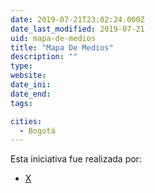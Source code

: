 ```yaml
---
date: 2019-07-21T23:02:24.000Z
date_last_modified: 2019-07-21
uid: mapa-de-medios
title: "Mapa De Medios"
description: ""
type: 
website: 
date_ini: 
date_end: 
tags:

cities: 
  - Bogotá
---
```


Esta iniciativa fue realizada por:

- [X](/organizaciones/mapa-de-medios)
